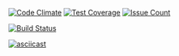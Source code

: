 [![Code Climate](https://codeclimate.com/github/PPerminov/project-lvl1-s98/badges/gpa.svg)](https://codeclimate.com/github/PPerminov/project-lvl1-s98)
[![Test Coverage](https://codeclimate.com/github/PPerminov/project-lvl1-s98/badges/coverage.svg)](https://codeclimate.com/github/PPerminov/project-lvl1-s98)
[![Issue Count](https://codeclimate.com/github/PPerminov/project-lvl1-s98/badges/issue_count.svg)](https://codeclimate.com/github/PPerminov/project-lvl1-s98)

[![Build Status](https://travis-ci.org/PPerminov/project-lvl1-s98.svg?branch=master)](https://travis-ci.org/PPerminov/project-lvl1-s98)

[![asciicast](https://asciinema.org/a/8vvpgmlsr5pgtyqvct9xea2xe.png)](https://asciinema.org/a/8vvpgmlsr5pgtyqvct9xea2xe)
